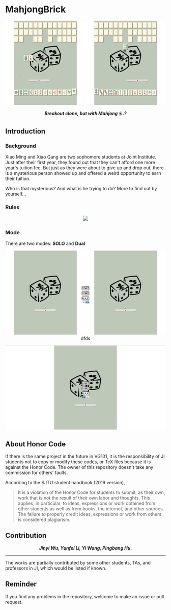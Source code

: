 # MahjongBrick

<p align="center">
	<img src="https://github.com/sleepymalc/MahjongBrick/blob/master/TC/play.png"/>
</p>

<p align="center"><b><i>
	Breakout clone, but with Mahjong 🀄️..?
</i></b></p>

## Introduction

### Background

Xiao Ming and Xiao Gang are two sophomore students at Joint Institute. Just after their first year, they found out that they can't afford one more year's tuition fee. But just as they were about to give up and drop out, there is a mysterious person showed up and offered a weird opportunity to earn their tuition.

Who is that mysterious? And what is he trying to do? More to find out by yourself...

### Rules

<p align="center">
	<img src="https://github.com/sleepymalc/MahjongBrick/blob/master/src/img/rule2.png"/>
</p>

### Mode

There are two modes: **SOLO** and **Dual**

<p align="center">
	<img src="https://github.com/sleepymalc/MahjongBrick/blob/master/TC/dual.png"/>
	dfds
</p>

<p align="center">
	<img src="https://github.com/sleepymalc/MahjongBrick/blob/master/TC/solo.png"/>
</p>

## About Honor Code

If there is the same project in the future in VG101, it is the responsibility of JI students not to copy or modify these codes, or TeX files because it is against the Honor Code. The owner of this repository doesn't take any commission for others' faults.

According to the SJTU student handbook (2019 version),

> It is a violation of the Honor Code for students to submit, as their own, work that is not the result of their own labor and thoughts. This applies, in particular, to ideas, expressions or work obtained from other students as well as from books, the internet, and other sources. The failure to properly credit ideas, expressions or work from others is considered plagiarism.

## Contribution

<p align="center"><b><i>
	Jinyi Wu, Yunfei Li, Yi Wang, Pingbang Hu.
</i></b></p>

---

The works are partially contributed by some other students, TAs, and professors in JI, which would be listed if known.

## Reminder

If you find any problems in the repository, welcome to make an issue or pull request.
